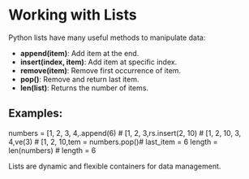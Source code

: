 # Working with Lists

Python lists have many useful methods to manipulate data:

- **append(item)**: Add item at the end.
- **insert(index, item)**: Add item at specific index.
- **remove(item)**: Remove first occurrence of item.
- **pop()**: Remove and return last item.
- **len(list)**: Returns the number of items.

## Examples:

numbers = [1, 2, 3, 4,.append(6) # [1, 2, 3,rs.insert(2, 10) # [1, 2, 10, 3, 4,ve(3) # [1, 2, 10,tem = numbers.pop()# last_item = 6
length = len(numbers) # length = 6

Lists are dynamic and flexible containers for data management.
